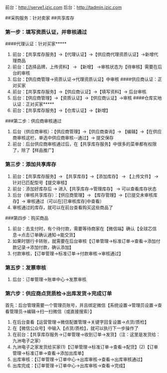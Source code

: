 前台：http://serve1.jzic.com
后台：http://tadmin.jzic.com


##采购服务：针对卖家
##共享库存
### 第一步：填写资质认证，并审核通过
####代理认证：针对买家*****
1. 前台：【共享库存服务】->【代理认证】->【供应商代理资质认证】->新增代理商品
2. 前台：【选择品牌，上传资料】 -> 【新增】 ->审核状态为【待审核】需要在后台的审核
3. 后台：【供应商管理->资质认证->代理资质认证】中审核
####供应商认证：正对买家
1. 前台：【共享库存服务】->【供应商认证】->【填写资料】-> 后台审核
2. 后台：【供应商管理】->【资质认证】->【供应商认证】->审核
####仓库实地认证：正对买家*****
1. 前台：【共享库存服务】->【仓库认证】->【新增】

###第二步：供应商审核通过
1. 后台（供应商审核）：【供应商管理】->【供应商查询】-> 【编辑】->【在供应商审核这栏，单选中供应商审核--通过】-> 提交保存
2. 前台：后台供应商审核通过后，在【共享库存服务】中很多的菜单都有权限了，除了【样品推广】

### 第三步：添加共享库存
1. 前台：【共享库存服务】-> 【共享库存】->【添加库存】 -> 【上传文件】 -> 针对已匹配型号【提交审核】
2. 前台：添加好库存后 -> 进入【共享库存->管理库存】 -> 可以查看库存状态
3. 后台（审核共享库存）：【供应商管理】-> 【库存管理】->【已提交未审核库存】-> 审核通过（可以在[已审核库存]中查看）
4. 审核通过的库存，就可以在前台查看购买这些商品了

###第四步：购买商品
1. 前台：去支付时，有个待付款，需要等待商家在【微信端】确认【全球芯信息->点击订单确认通知->能交货】
2. 如果时银行卡转账，就需要在后台审核【订单管理->标准订单->查看->添加付款记录->添加付款，确认添加】
3. 付款审核，【订单管理->标准订单->付款审核->审核通过】
### 第五步：发票审核
1. 后台：订单管理->账单中心->发票审核

### 第六步：供应商点货质检->出库发货->完成订单
首先：后台管理需要一个管理员账号，并且绑定微信【系统设置->管理员设置->查看管理员->编辑->扫一扫微信（或直接搜索）】
1. 在后台查看【运营管理->微信配置管理->关键字回复设置->点货/质检】
2. 在【微信公众号】中输入【点货/质检】，就可以执行下一步操作了
3. 在前台：【共享库存服务->订单管理->收到订单->发货】（注：这里是发货给：九洲电子之家）
4. 九洲电子之家发货给买家(1)【订单管理->标准订单->查看->配货】(2)【订单管理->标准订单->查看->添加出库单】
5. 出库审核：【订单管理->订单中心->出库审核->查看->出库审核通过】
6. 出库完成：【订单管理->订单中心->出库审核->查看->完成】

